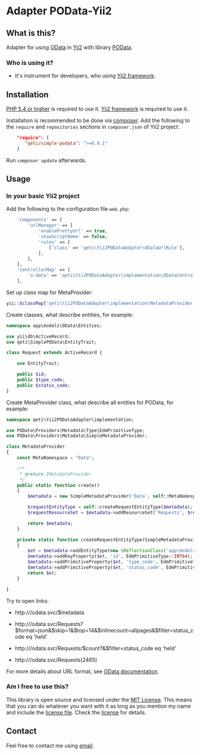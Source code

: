 Adapter POData-Yii2
===================

What is this? <a name="what"></a>
-------------

Adapter for using [OData](http://www.odata.org/) in [Yii2](http://www.yiiframework.com) with library [POData](https://github.com/POData/POData).

### Who is using it?

- It's instrument for developers, who using [Yii2 framework](http://www.yiiframework.com).


Installation <a name="installation"></a>
------------

[PHP 5.4 or higher](http://www.php.net/downloads.php) is required to use it.
[Yii2 framework](http://www.yiiframework.com) is required to use it.

Installation is recommended to be done via [composer][]. Add the following to the `require` and `repositories` sections in `composer.json` of Yii2 project:

```json
    "require": {
       "qeti/simple-podata": ">=0.9.1"
    }
```

Run `composer update` afterwards.

[composer]: https://getcomposer.org/ "The PHP package manager"


Usage <a name="usage"></a>
-----

### In your basic Yii2 project

Add the following to the configuration file `web.php`:

```php
    'components' => [
        'urlManager' => [
            'enablePrettyUrl' => true,
            'showScriptName' => false,
            'rules' => [
                ['class' => 'qeti\Yii2PODataAdapter\ODataUrlRule'],
            ],
        ],
    ],
    'controllerMap' => [
        'o-data' => 'qeti\Yii2PODataAdapter\implementation\ODataController',
    ],

```

Set up class map for MetaProvider:

```php
yii::$classMap['qeti\Yii2PODataAdapter\implementation\MetadataProvider'] = '@app/models/OData/MetadataProvider.php';
```

Create classes, what describe entities, for example:

```php
namespace app\models\OData\Entities;

use yii\db\ActiveRecord;
use qeti\SimplePOData\EntityTrait;

class Request extends ActiveRecord {

    use EntityTrait;

    public $id;
    public $type_code;
    public $status_code;
}
```

Create MetaProvider class, what describe all entities for POData, for example:

```php
namespace qeti\Yii2PODataAdapter\implementation;

use POData\Providers\Metadata\Type\EdmPrimitiveType;
use POData\Providers\Metadata\SimpleMetadataProvider;

class MetadataProvider
{
    const MetaNamespace = "Data";

    /**
     * @return IMetadataProvider
     */
    public static function create()
    {
        $metadata = new SimpleMetadataProvider('Data', self::MetaNamespace);

        $requestEntityType = self::createRequestEntityType($metadata);
        $requestResourceSet = $metadata->addResourceSet('Requests', $requestEntityType);

        return $metadata;
    }

    private static function createRequestEntityType(SimpleMetadataProvider $metadata)
    {
        $et = $metadata->addEntityType(new \ReflectionClass('app\models\OData\Entities\Request'), 'Requests', self::MetaNamespace);
        $metadata->addKeyProperty($et, 'id', EdmPrimitiveType::INT64); 
        $metadata->addPrimitiveProperty($et, 'type_code', EdmPrimitiveType::STRING);
        $metadata->addPrimitiveProperty($et, 'status_code', EdmPrimitiveType::STRING);
        return $et;
    }

}
```

Try to open links:

 - http://<youproject>/odata.svc/$metadata

 - http://<youproject>/odata.svc/Requests?$format=json&$skip=1&$top=14&$inlinecount=allpages&$filter=status_code eq 'held'

 - http://<youproject>/odata.svc/Requests/$count?&$filter=status_code eq 'held'

 - http://<youproject>/odata.svc/Requests(2465)

For more details about URL format, see [OData documentation](http://www.odata.org/documentation/odata-version-2-0/uri-conventions/).

### Am I free to use this?

This library is open source and licensed under the [MIT License][]. This means that you can do whatever you want
with it as long as you mention my name and include the [license file][license]. Check the [license][] for details.

[MIT License]: http://opensource.org/licenses/MIT

[license]: https://github.com/qeti/Yii2PODataAdapter/blob/master/LICENSE

Contact
-------

Feel free to contact me using [email](mailto:mnvx@yandex.ru).
